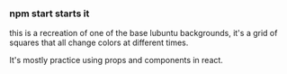 ### npm start starts it
this is a recreation of one of the base lubuntu backgrounds, 
it's a grid of squares that all change colors at different times. 

It's mostly practice using props and components in react. 
